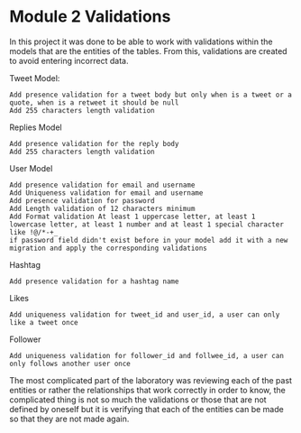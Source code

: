 # Module 2 Validations

In this project it was done to be able to work with validations within the models that are the entities of the tables. From this, validations are created to avoid entering incorrect data.

Tweet Model:

    Add presence validation for a tweet body but only when is a tweet or a quote, when is a retweet it should be null
    Add 255 characters length validation 

Replies Model

    Add presence validation for the reply body
    Add 255 characters length validation 

User Model

    Add presence validation for email and username
    Add Uniqueness validation for email and username
    Add presence validation for password
    Add Length validation of 12 characters minimum
    Add Format validation At least 1 uppercase letter, at least 1 lowercase letter, at least 1 number and at least 1 special character like !@/*-+_
    if password field didn't exist before in your model add it with a new migration and apply the corresponding validations

Hashtag

    Add presence validation for a hashtag name

Likes

    Add uniqueness validation for tweet_id and user_id, a user can only like a tweet once

Follower

    Add uniqueness validation for follower_id and follwee_id, a user can only follows another user once


The most complicated part of the laboratory was reviewing each of the past entities or rather the relationships that work correctly in order to know, the complicated thing is not so much the validations or those that are not defined by oneself but it is verifying that each of the entities can be made so that they are not made again.